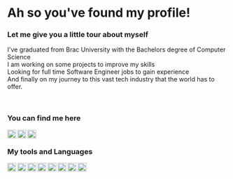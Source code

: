 # Ah so you've found my profile!

### Let me give you a little tour about myself
I've graduated from Brac University with the Bachelors degree of Computer Science </br>
I am working on some projects to improve my skills </br>
Looking for full time Software Engineer jobs to gain experience</br>
And finally on my journey to this vast tech industry that the world has to offer.

</br>

### You can find me here
[<img align="left" alt="LinkedIn" width="20px" src="https://image.flaticon.com/icons/png/512/174/174857.png" />](https://www.linkedin.com/in/saad-ul-kabir)
[<img align="left" alt="Facebook" width="20px" src="https://cdn.icon-icons.com/icons2/2108/PNG/512/facebook_icon_130940.png" />](https://www.facebook.com/shinobi.saad/)
[<img align="left" alt="Twitter" width="20px" src="https://cdn.iconscout.com/icon/free/png-512/twitter-1865886-1581902.png" />](https://twitter.com/ShinobiSaad)

</br>

### My tools and Languages
[<img align="left" alt="VSCode" width="20px" src="https://upload.wikimedia.org/wikipedia/commons/thumb/9/9a/Visual_Studio_Code_1.35_icon.svg/1024px-Visual_Studio_Code_1.35_icon.svg.png" />](https://code.visualstudio.com/)

[<img align="left" alt="JavaScript" width="20px" src="https://cdn.iconscout.com/icon/free/png-512/javascript-2752148-2284965.png" />](https://www.quora.com/Whats-the-official-website-of-JavaScript)

[<img align="left" alt="React" width="20px" src="https://sujanbyanjankar.com.np/wp-content/uploads/2019/01/React.js_logo-512.png" />](https://reactjs.org/)

[<img align="left" alt="NodeJs" width="20px" src="https://images.g2crowd.com/uploads/product/image/large_detail/large_detail_f0b606abb6d19089febc9faeeba5bc05/nodejs-development-services.png" />](https://nodejs.org/)

[<img align="left" alt="HTML" width="20px" src="https://upload.wikimedia.org/wikipedia/commons/thumb/6/61/HTML5_logo_and_wordmark.svg/1200px-HTML5_logo_and_wordmark.svg.png" />](https://en.wikipedia.org/wiki/HTML#:~:text=The%20HyperText%20Markup%20Language%2C%20or,scripting%20languages%20such%20as%20JavaScript.&text=HTML%20elements%20are%20delineated%20by%20tags%2C%20written%20using%20angle%20brackets.)

[<img align="left" alt="CSS" width="20px" src="https://upload.wikimedia.org/wikipedia/commons/thumb/d/d5/CSS3_logo_and_wordmark.svg/1200px-CSS3_logo_and_wordmark.svg.png" />](https://en.wikipedia.org/wiki/CSS)

[<img align="left" alt="MongoDB" width="20px" src="https://broadwayinfosys.com/uploads/courses/mongodb.png" />](https://www.mongodb.com/)

[<img align="left" alt="GIT" width="20px" src="https://upload.wikimedia.org/wikipedia/commons/thumb/3/3f/Git_icon.svg/1024px-Git_icon.svg.png" />](https://git-scm.com/)
